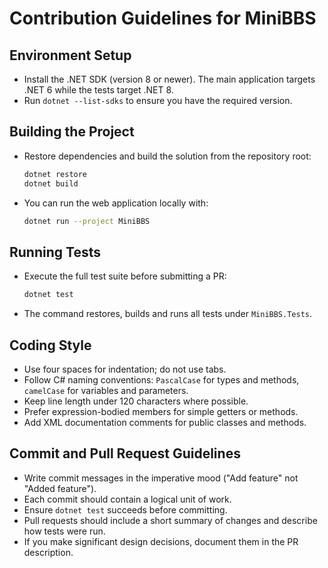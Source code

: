 # Contribution Guidelines for MiniBBS

## Environment Setup
- Install the .NET SDK (version 8 or newer). The main application targets .NET 6 while the tests target .NET 8.
- Run `dotnet --list-sdks` to ensure you have the required version.

## Building the Project
- Restore dependencies and build the solution from the repository root:
  ```bash
  dotnet restore
  dotnet build
  ```
- You can run the web application locally with:
  ```bash
  dotnet run --project MiniBBS
  ```

## Running Tests
- Execute the full test suite before submitting a PR:
  ```bash
  dotnet test
  ```
- The command restores, builds and runs all tests under `MiniBBS.Tests`.

## Coding Style
- Use four spaces for indentation; do not use tabs.
- Follow C# naming conventions: `PascalCase` for types and methods, `camelCase` for variables and parameters.
- Keep line length under 120 characters where possible.
- Prefer expression-bodied members for simple getters or methods.
- Add XML documentation comments for public classes and methods.

## Commit and Pull Request Guidelines
- Write commit messages in the imperative mood ("Add feature" not "Added feature").
- Each commit should contain a logical unit of work.
- Ensure `dotnet test` succeeds before committing.
- Pull requests should include a short summary of changes and describe how tests were run.
- If you make significant design decisions, document them in the PR description.
